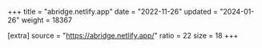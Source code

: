 +++
title = "abridge.netlify.app"
date = "2022-11-26"
updated = "2024-01-26"
weight = 18367

[extra]
source = "https://abridge.netlify.app/"
ratio = 22
size = 18
+++

